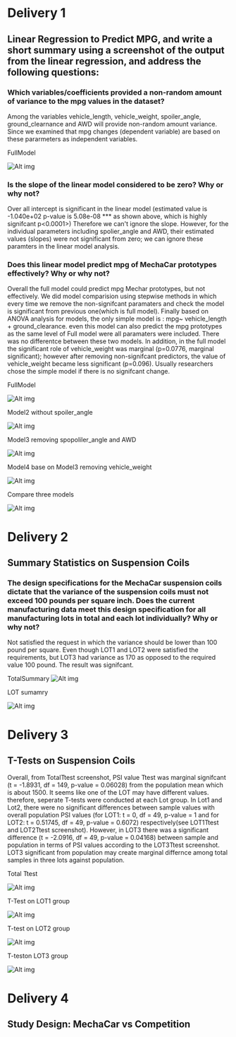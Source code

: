 # Delivery 1
## Linear Regression to Predict MPG, and write a short summary using a screenshot of the output from the linear regression, and address the following questions:

### Which variables/coefficients provided a non-random amount of variance to the mpg values in the dataset?
Among the variables vehicle_length, vehicle_weight, spoiler_angle, ground_clearnance and AWD will provide non-random amount variance. 
Since we examined that mpg changes (dependent variable) are based on these pararmeters as independent variables.

FullModel

![Alt img](Resources/MechaCar_fullModel.png)

### Is the slope of the linear model considered to be zero? Why or why not?
Over all intercept is significant in the linear model (estimated value is -1.040e+02 p-value is 5.08e-08 *** as shown above, which is highly signifcant p<0.0001>) Therefore we can't ignore the slope. However, for the individual parameters including spolier_angle and AWD, their estimated values (slopes) were not significant from zero; we can ignore these paramters in the linear model analysis. 

### Does this linear model predict mpg of MechaCar prototypes effectively? Why or why not?

Overall the full model could predict mpg Mechar prototypes, but not effectively. We did model comparision using stepwise methods in which every time we remove the non-signifcant paramaters and check the model is significant from previous one(which is full model). Finally based on ANOVA analysis for models, the only simple model is :
mpg~ vehicle_length + ground_clearance. 
even this model can also predict the mpg prototypes as the same level of Full model were all paramaters were included. There was no differentce between these two models. In addition, in the full model the significant role of vehicle_weight was marginal (p=0.0776, marginal significant); however after removing non-signifcant predictors, the value of vehicle_weight became less significant (p=0.096). Usually researchers chose the simple model if there is no signifcant change.

FullModel

![Alt img](Resources/MechaCar_fullModel.png)


Model2 without spoiler_angle


![Alt img](Resources/MechaCar_Model2.png)


Model3 removing spopoliler_angle and AWD


![Alt img](Resources/MechaCar_Model3.png)


Model4 base on Model3 removing vehicle_weight


![Alt img](Resources/MechaCar_Model4.png)


Compare three models


![Alt img](Resources/model_comparision.png)


# Delivery 2
##  Summary Statistics on Suspension Coils

### The design specifications for the MechaCar suspension coils dictate that the variance of the suspension coils must not exceed 100 pounds per square inch. Does the current manufacturing data meet this design specification for all manufacturing lots in total and each lot individually? Why or why not?

Not satisfied the request in which the variance should be lower than 100 pound per square. Even though LOT1 and LOT2 were satisfied the requirements, but  LOT3 had variance as 170 as opposed to the required value 100 pound. The result was signifcant. 

TotalSummary
![Alt img](Resources/total_summary.png)

LOT sumamry

![Alt img](Resources/lot_summary.png)

# Delivery 3
## T-Tests on Suspension Coils
Overall, from TotalTtest screenshot, PSI value Ttest was marginal signifcant (t = -1.8931, df = 149, p-value = 0.06028) from the population mean which is about 1500. It seems like one of the LOT may have different values. therefore, seperate T-tests were conducted at each Lot  group. In Lot1 and Lot2, there were no significant differences between sample values with overall population PSI values (for LOT1: t = 0, df = 49, p-value = 1 and for LOT2: t = 0.51745, df = 49, p-value = 0.6072) respectively(see LOT1Ttest and LOT2Ttest screenshot). However, in LOT3 there was a significant difference (t = -2.0916, df = 49, p-value = 0.04168) between sample and population in terms of PSI values according to the LOT3Ttest screenshot. LOT3 significant from population may create marginal differnce among total samples in three lots against population.

Total Ttest

![Alt img](Resources/totalTtest.png)

T-Test on LOT1 group

![Alt img](Resources/LOT1Test.png)

T-test on LOT2 group

![Alt img](Resources/LOT2Ttest.png)

T-teston LOT3 group

![Alt img](Resources/LOT3Ttest.png)



# Delivery 4

## Study Design: MechaCar vs Competition



